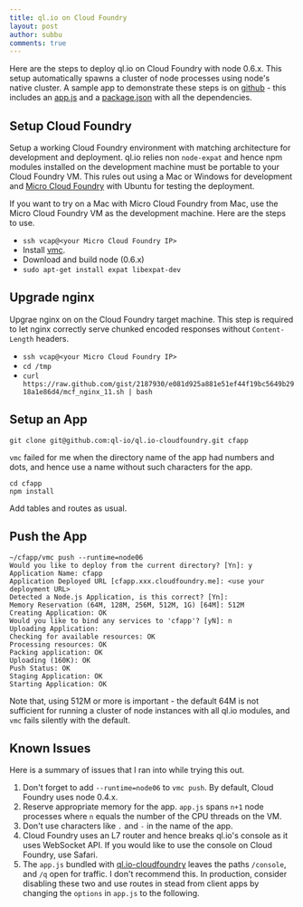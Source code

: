 ```yaml
---
title: ql.io on Cloud Foundry
layout: post
author: subbu
comments: true
---
```


Here are the steps to deploy ql.io on Cloud Foundry with node 0.6.x. This setup automatically spawns
a cluster of node processes using node's native cluster. A sample app to demonstrate these steps is
on [github](http://ql-io.github.com/2012/03/21/ql.io-on-cloudfoundry.html) - this includes an
[app.js](https://github.com/ql-io/ql.io-cloudfoundry/blob/master/app.js) and a
[package.json](https://github.com/ql-io/ql.io-cloudfoundry/blob/master/package.json) with all the
dependencies.

<!-- more -->

## Setup Cloud Foundry

Setup a working Cloud Foundry environment with matching architecture for development and deployment.
 ql.io relies non `node-expat` and hence npm modules installed on the development machine must be
 portable to your Cloud Foundry VM. This rules out using a Mac or Windows for development and
 [Micro Cloud Foundry](https://my.cloudfoundry.com/micro) with Ubuntu for testing the deployment.

If you want to try on a Mac with Micro Cloud Foundry from Mac, use the Micro Cloud Foundry VM as the
development machine. Here are the steps to use.

* `ssh vcap@<your Micro Cloud Foundry IP>`
* Install [vmc](http://start.cloudfoundry.com/tools/vmc/installing-vmc.html).
* Download and build node (0.6.x)
* `sudo apt-get install expat libexpat-dev`

## Upgrade nginx

Upgrae nginx on on the Cloud Foundry target machine. This step is required to let nginx correctly
serve chunked encoded responses without `Content-Length` headers.

* `ssh vcap@<your Micro Cloud Foundry IP>`
* `cd /tmp`
* `curl https://raw.github.com/gist/2187930/e081d925a881e51ef44f19bc5649b2918a1e86d4/mcf_nginx_11.sh | bash`

## Setup an App

    git clone git@github.com:ql-io/ql.io-cloudfoundry.git cfapp

`vmc` failed for me when the directory name of the app had numbers and dots, and hence use a name
without such characters for the app.

    cd cfapp
    npm install

Add tables and routes as usual.

## Push the App

    ~/cfapp/vmc push --runtime=node06
    Would you like to deploy from the current directory? [Yn]: y
    Application Name: cfapp
    Application Deployed URL [cfapp.xxx.cloudfoundry.me]: <use your deployment URL>
    Detected a Node.js Application, is this correct? [Yn]:
    Memory Reservation (64M, 128M, 256M, 512M, 1G) [64M]: 512M
    Creating Application: OK
    Would you like to bind any services to 'cfapp'? [yN]: n
    Uploading Application:
    Checking for available resources: OK
    Processing resources: OK
    Packing application: OK
    Uploading (160K): OK
    Push Status: OK
    Staging Application: OK
    Starting Application: OK

Note that, using 512M or more is important - the default 64M is not sufficient for running a cluster
of node instances with all ql.io modules, and `vmc` fails silently with the default.

## Known Issues

Here is a summary of issues that I ran into while trying this out.

1. Don't forget to add `--runtime=node06` to `vmc push`. By default, Cloud Foundry uses node 0.4.x.
1. Reserve appropriate memory for the app. `app.js` spans `n+1` node processes where `n` equals the
   number of the CPU threads on the VM.
2. Don't use characters like `.` and `-` in the name of the app.
3. Cloud Foundry uses an L7 router and hence breaks ql.io's console as it uses WebSocket API. If
   you would like to use the console on Cloud Foundry, use Safari.
4. The `app.js` bundled with [ql.io-cloudfoundry](https://github.com/ql-io/ql.io-cloudfoundry) leaves
   the paths `/console`, and `/q` open for traffic. I don't recommend this. In production, consider
   disabling these two and use routes in stead from client apps by changing the `options` in
   `app.js` to the following.

<script src="https://gist.github.com/2147268.js"> </script>

